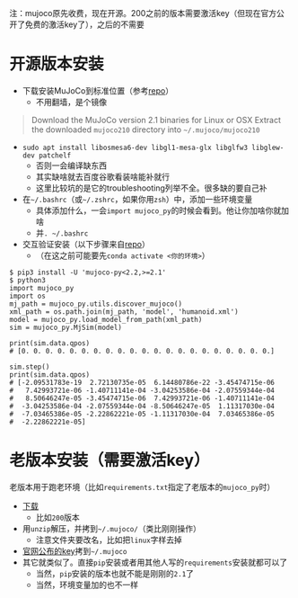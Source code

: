 注：mujoco原先收费，现在开源。200之前的版本需要激活key（但现在官方公开了免费的激活key了），之后的不需要
# 开源版本安装
- 下载安装MuJoCo到标准位置（参考[repo](https://gitcode.net/mirrors/openai/mujoco-py)）
  - 不用翻墙，是个镜像
> Download the MuJoCo version 2.1 binaries for Linux or OSX
> Extract the downloaded `mujoco210` directory into `~/.mujoco/mujoco210`
- `sudo apt install libosmesa6-dev libgl1-mesa-glx libglfw3 libglew-dev patchelf`
  - 否则一会编译缺东西
  - 其实缺啥就去百度谷歌看装啥能补就行
  - 这里比较坑的是它的troubleshooting列举不全。很多缺的要自己补
- 在`~/.bashrc`（或`~/.zshrc`，如果你用`zsh`）中，添加一些环境变量
  - 具体添加什么，一会`import mujoco_py`的时候会看到。他让你加啥你就加啥
  - 并`. ~/.bashrc`
- 交互验证安装（以下步骤来自[repo](https://gitcode.net/mirrors/openai/mujoco-py)）
  - （在这之前可能要先`conda activate <你的环境>`）
```shell
$ pip3 install -U 'mujoco-py<2.2,>=2.1'
$ python3
import mujoco_py
import os
mj_path = mujoco_py.utils.discover_mujoco()
xml_path = os.path.join(mj_path, 'model', 'humanoid.xml')
model = mujoco_py.load_model_from_path(xml_path)
sim = mujoco_py.MjSim(model)

print(sim.data.qpos)
# [0. 0. 0. 0. 0. 0. 0. 0. 0. 0. 0. 0. 0. 0. 0. 0. 0. 0. 0. 0. 0.]

sim.step()
print(sim.data.qpos)
# [-2.09531783e-19  2.72130735e-05  6.14480786e-22 -3.45474715e-06
#   7.42993721e-06 -1.40711141e-04 -3.04253586e-04 -2.07559344e-04
#   8.50646247e-05 -3.45474715e-06  7.42993721e-06 -1.40711141e-04
#  -3.04253586e-04 -2.07559344e-04 -8.50646247e-05  1.11317030e-04
#  -7.03465386e-05 -2.22862221e-05 -1.11317030e-04  7.03465386e-05
#  -2.22862221e-05]
```
# 老版本安装（需要激活key）
老版本用于跑老环境（比如`requirements.txt`指定了老版本的`mujoco_py`时）
- [下载](https://www.roboti.us/download.html)
  - 比如`200`版本
- 用`unzip`解压，并拷到`~/.mujoco/`（类比刚刚操作）
  - 注意文件夹要改名，比如把`linux`字样去掉
- [官网公布的key](https://www.roboti.us/license.html)拷到`~/.mujoco`
- 其它就类似了。直接`pip`安装或者用其他人写的`requirements`安装就都可以了
  - 当然，`pip`安装的版本也就不能是刚刚的`2.1`了
  - 当然，环境变量加的也不一样